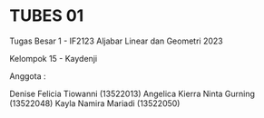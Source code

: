 # TUBES 01

Tugas Besar 1 - IF2123 Aljabar Linear dan Geometri 2023

Kelompok 15 - Kaydenji

Anggota :

Denise Felicia Tiowanni (13522013)
Angelica Kierra Ninta Gurning (13522048)
Kayla Namira Mariadi (13522050)

